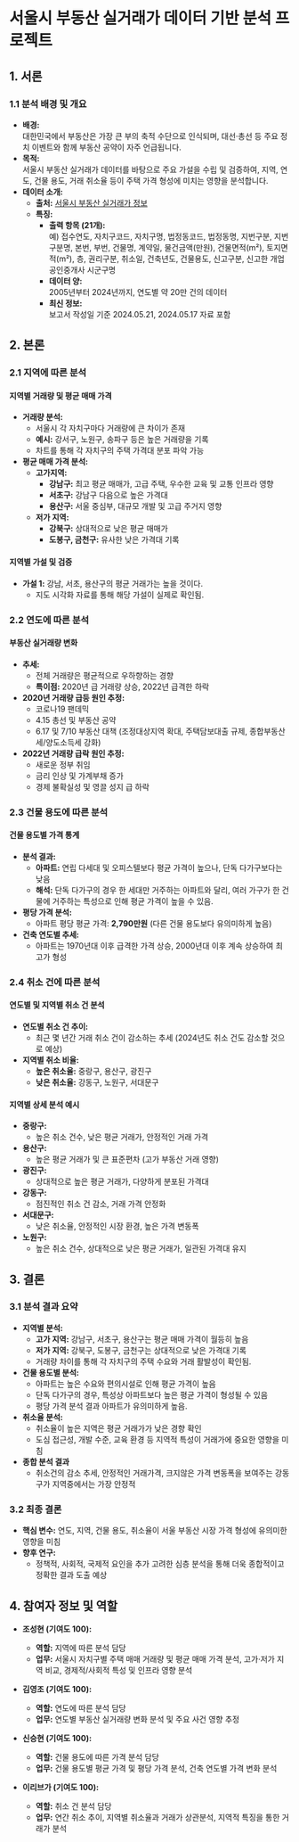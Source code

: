 # 서울시 부동산 실거래가 데이터 기반 분석 프로젝트

## 1. 서론

### 1.1 분석 배경 및 개요
- **배경:**  
  대한민국에서 부동산은 가장 큰 부의 축적 수단으로 인식되며, 대선·총선 등 주요 정치 이벤트와 함께 부동산 공약이 자주 언급됩니다.
- **목적:**  
  서울시 부동산 실거래가 데이터를 바탕으로 주요 가설을 수립 및 검증하여, 지역, 연도, 건물 용도, 거래 취소율 등이 주택 가격 형성에 미치는 영향을 분석합니다.
- **데이터 소개:**  
  - **출처:** [서울시 부동산 실거래가 정보](https://data.seoul.go.kr/dataList/OA-21275/S/1/datasetView.do#AXexec)
  - **특징:**  
    - **출력 항목 (21개):**  
      예) 접수연도, 자치구코드, 자치구명, 법정동코드, 법정동명, 지번구분, 지번구분명, 본번, 부번, 건물명, 계약일, 물건금액(만원), 건물면적(m²), 토지면적(m²), 층, 권리구분, 취소일, 건축년도, 건물용도, 신고구분, 신고한 개업공인중개사 시군구명  
    - **데이터 양:**  
      2005년부터 2024년까지, 연도별 약 20만 건의 데이터  
    - **최신 정보:**  
      보고서 작성일 기준 2024.05.21, 2024.05.17 자료 포함

## 2. 본론

### 2.1 지역에 따른 분석

#### 지역별 거래량 및 평균 매매 가격
- **거래량 분석:**  
  - 서울시 각 자치구마다 거래량에 큰 차이가 존재  
  - **예시:** 강서구, 노원구, 송파구 등은 높은 거래량을 기록  
  - 차트를 통해 각 자치구의 주택 가격대 분포 파악 가능
- **평균 매매 가격 분석:**  
  - **고가지역:**  
    - **강남구:** 최고 평균 매매가, 고급 주택, 우수한 교육 및 교통 인프라 영향  
    - **서초구:** 강남구 다음으로 높은 가격대  
    - **용산구:** 서울 중심부, 대규모 개발 및 고급 주거지 영향  
  - **저가 지역:**  
    - **강북구:** 상대적으로 낮은 평균 매매가  
    - **도봉구, 금천구:** 유사한 낮은 가격대 기록

#### 지역별 가설 및 검증
- **가설 1:** 강남, 서초, 용산구의 평균 거래가는 높을 것이다.  
  - 지도 시각화 자료를 통해 해당 가설이 실제로 확인됨.

### 2.2 연도에 따른 분석

#### 부동산 실거래량 변화
- **추세:**  
  - 전체 거래량은 평균적으로 우하향하는 경향  
  - **특이점:** 2020년 급 거래량 상승, 2022년 급격한 하락
- **2020년 거래량 급등 원인 추정:**  
  - 코로나19 팬데믹  
  - 4.15 총선 및 부동산 공약  
  - 6.17 및 7/10 부동산 대책 (조정대상지역 확대, 주택담보대출 규제, 종합부동산세/양도소득세 강화)
- **2022년 거래량 급락 원인 추정:**  
  - 새로운 정부 취임  
  - 금리 인상 및 가계부채 증가  
  - 경제 불확실성 및 영끌 성지 급 하락

### 2.3 건물 용도에 따른 분석

#### 건물 용도별 가격 통계
- **분석 결과:**  
  - **아파트:** 연립 다세대 및 오피스텔보다 평균 가격이 높으나, 단독 다가구보다는 낮음  
  - **해석:** 단독 다가구의 경우 한 세대만 거주하는 아파트와 달리, 여러 가구가 한 건물에 거주하는 특성으로 인해 평균 가격이 높을 수 있음.
- **평당 가격 분석:**  
  - 아파트 평당 평균 가격: **2,790만원** (다른 건물 용도보다 유의미하게 높음)
- **건축 연도별 추세:**  
  - 아파트는 1970년대 이후 급격한 가격 상승, 2000년대 이후 계속 상승하여 최고가 형성

### 2.4 취소 건에 따른 분석

#### 연도별 및 지역별 취소 건 분석
- **연도별 취소 건 추이:**  
  - 최근 몇 년간 거래 취소 건이 감소하는 추세 (2024년도 취소 건도 감소할 것으로 예상)
- **지역별 취소 비율:**  
  - **높은 취소율:** 중랑구, 용산구, 광진구  
  - **낮은 취소율:** 강동구, 노원구, 서대문구

#### 지역별 상세 분석 예시
- **중랑구:**  
  - 높은 취소 건수, 낮은 평균 거래가, 안정적인 거래 가격  
- **용산구:**  
  - 높은 평균 거래가 및 큰 표준편차 (고가 부동산 거래 영향)  
- **광진구:**  
  - 상대적으로 높은 평균 거래가, 다양하게 분포된 가격대  
- **강동구:**  
  - 점진적인 취소 건 감소, 거래 가격 안정화  
- **서대문구:**  
  - 낮은 취소율, 안정적인 시장 환경, 높은 가격 변동폭
- **노원구:**  
  - 높은 취소 건수, 상대적으로 낮은 평균 거래가, 일관된 가격대 유지

## 3. 결론

### 3.1 분석 결과 요약
- **지역별 분석:**  
  - **고가 지역:** 강남구, 서초구, 용산구는 평균 매매 가격이 월등히 높음  
  - **저가 지역:** 강북구, 도봉구, 금천구는 상대적으로 낮은 가격대 기록  
  - 거래량 차이를 통해 각 자치구의 주택 수요와 거래 활발성이 확인됨.
- **건물 용도별 분석:**  
  - 아파트는 높은 수요와 편의시설로 인해 평균 가격이 높음  
  - 단독 다가구의 경우, 특성상 아파트보다 높은 평균 가격이 형성될 수 있음  
  - 평당 가격 분석 결과 아파트가 유의미하게 높음.
- **취소율 분석:**  
  - 취소율이 높은 지역은 평균 거래가가 낮은 경향 확인  
  - 도심 접근성, 개발 수준, 교육 환경 등 지역적 특성이 거래가에 중요한 영향을 미침
- **종합 분석 결과**
  - 취소건의 감소 추세, 안정적인 거래가격, 크지않은 가격 변동폭을 보여주는 강동구가 지역중에서는 가장 안정적

### 3.2 최종 결론
- **핵심 변수:** 연도, 지역, 건물 용도, 취소율이 서울 부동산 시장 가격 형성에 유의미한 영향을 미침
- **향후 연구:**  
  - 정책적, 사회적, 국제적 요인을 추가 고려한 심층 분석을 통해 더욱 종합적이고 정확한 결과 도출 예상

## 4. 참여자 정보 및 역할

- **조성현 (기여도 100):**  
  - **역할:** 지역에 따른 분석 담당  
  - **업무:** 서울시 자치구별 주택 매매 거래량 및 평균 매매 가격 분석, 고가·저가 지역 비교, 경제적/사회적 특성 및 인프라 영향 분석

- **김영조 (기여도 100):**  
  - **역할:** 연도에 따른 분석 담당  
  - **업무:** 연도별 부동산 실거래량 변화 분석 및 주요 사건 영향 추정

- **신승현 (기여도 100):**  
  - **역할:** 건물 용도에 따른 가격 분석 담당  
  - **업무:** 건물 용도별 평균 가격 및 평당 가격 분석, 건축 연도별 가격 변화 분석

- **이리브가 (기여도 100):**  
  - **역할:** 취소 건 분석 담당  
  - **업무:** 연간 취소 추이, 지역별 취소율과 거래가 상관분석, 지역적 특징을 통한 거래가 분석
